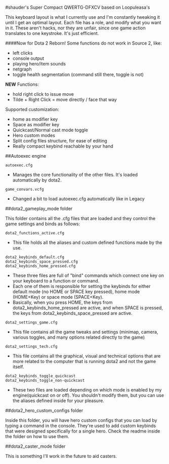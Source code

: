 #shauder's Super Compact QWERTG-DFXCV based on Loopuleasa's

This keyboard layout is what I currently use and I'm constantly tweaking it until I get an optimal layout.
Each file has a role, and modify what you want in it.
These aren't hacks, nor they are unfair, since one game action translates to one keystroke.
It's just efficient.

####Now for Dota 2 Reborn!
Some functions do not work in Source 2, like:
- left clicks
- console output
- playing hero/item sounds
- netgraph
- toggle health segmentation (command still there, toggle is not)

**NEW** Functions:
- hold right click to issue move
- Tilde + Right Click = move directly / face that way

Supported customization:
- home as modifier key
- Space as modifier key
- Quickcast/Normal cast mode toggle
- Hero custom modes
- Split config files structure, for ease of editing
- Really compact keybind reachable by your hand

##Autoexec engine

```
autoexec.cfg
```
- Manages the core functionality of the other files. It's loaded automatically by dota2. 
```
game_convars.vcfg
```
- Changed a bit to load autoexec.cfg automatically like in Legacy

##dota2_gameplay_mode folder

This folder contains all the .cfg files that are loaded
and they control the game settings and binds as follows:

```
dota2_functions_active.cfg
```
- This file holds all the aliases and custom defined functions made by the use.

```
dota2_keybinds_default.cfg
dota2_keybinds_space_pressed.cfg
dota2_keybinds_home_pressed.cfg
```
- These three files are full of "bind" commands which connect one key on your keyboard to a function or command.
- Each one of them is responsible for setting the keybinds for either default mode (no HOME or SPACE key pressed), home mode (HOME+Key) or space mode (SPACE+Key).
- Basically, when you press HOME, the keys from dota2_keybinds_home_pressed are active, and when SPACE is pressed, the keys from dota2_keybinds_space_pressed are active.

```
dota2_settings_game.cfg
```
- This file contains all the game tweaks and settings (minimap, camera, various toggles, and many options related directly to the game)

```
dota2_settings_tech.cfg
```
- This file contains all the graphical, visual and technical options that are more related to the computer that is running dota2 and not the game itself.

```
dota2_keybinds_toggle_quickcast
dota2_keybinds_toggle_non-quickcast
```
- These two files are loaded depending on which mode is enabled by my engine(quickcast on or off). You shouldn't modify them, but you can use the aliases defined inside for your pleasure.

##dota2_hero_custom_configs folder

Inside this folder, you will have hero custom configs that 
you can load by typing a command in the console. 
They're used to add custom keybinds that were designed 
specifically for a single hero. 
Check the readme inside the folder on how to use them.

##dota2_caster_mode folder

This is something I'll work in the future to aid casters.

